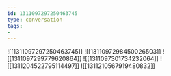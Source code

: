 ```yaml
---
id: 1311097297250463745
type: conversation
tags:
- 
---
```

![[1311097297250463745]]
![[1311097298450026503]]
![[1311097299779620864]]
![[1311097301734232064]]
![[1311204522795114497]]
![[1311210567919480832]]

